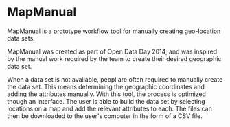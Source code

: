 # MapManual

MapManual is a prototype workflow tool for manually creating geo-location data sets.

MapManual was created as part of Open Data Day 2014, and was inspired by the manual work required by the team to create their desired geographic data set.

When a data set is not available, peopl are often required to manually create the data set. This means determining the geographic coordinates and adding the attributes manually. With this tool, the process is optimized though an interface. The user is able to build the data set by selecting locations on a map and add the relevant attributes to each. The files can then be downloaded to the user's computer in the form of a CSV file.


